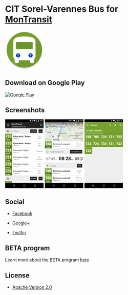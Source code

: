 # CIT Sorel-Varennes Bus for [MonTransit](https://github.com/mtransitapps/mtransit-for-android)

<img width="25%" height="25%" src="https://raw.githubusercontent.com/mtransitapps/ca-sorel-varennes-citsv-bus-android/master/pub/hi-res-app-icon.png"/>

## Download on Google Play

[![Google Play](https://developer.android.com/images/brand/en_app_rgb_wo_60.png)](https://play.google.com/store/apps/details?id=org.mtransit.android.ca_sorel_varennes_citsv_bus)

## Screenshots

<img width="25%" height="25%" src="https://raw.githubusercontent.com/mtransitapps/ca-sorel-varennes-citsv-bus-android/master/pub/screenshot-phone-1.png"/>
<img width="25%" height="25%" src="https://raw.githubusercontent.com/mtransitapps/ca-sorel-varennes-citsv-bus-android/master/pub/screenshot-phone-2.png"/>
<img width="25%" height="25%" src="https://raw.githubusercontent.com/mtransitapps/ca-sorel-varennes-citsv-bus-android/master/pub/screenshot-phone-3.png"/>

## Social

* [Facebook](https://www.facebook.com/MonTransit)

* [Google+](http://gplus.to/MonTransit/)

* [Twitter](https://twitter.com/montransit)

## BETA program

Learn more about the BETA program [here](https://github.com/mtransitapps/mtransit-for-android/wiki/BETA)

## License

* [Apache Version 2.0](http://www.apache.org/licenses/LICENSE-2.0.html)
